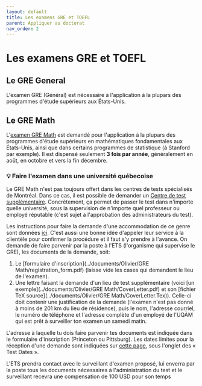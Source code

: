 ```yaml
---
layout: default
title: Les examens GRE et TOEFL
parent: Appliquer au doctorat
nav_order: 2
---
```


# Les examens GRE et TOEFL

## Le GRE General

L'examen GRE (Général) est nécessaire à l'application à la plupars des programmes d'étude supérieurs aux États-Unis.

## Le GRE Math

L'[examen GRE Math](<https://www.ets.org/gre/subject/about/content/mathematics>) est demandé pour l'application à la plupars des programmes d'étude supérieurs en mathématiques fondamentales aux États-Unis, ainsi que dans certains programmes de statistique (à Stanford par exemple). Il est dispensé seulement **3 fois par année**, généralement en août, en octobre et vers la fin décembre.

### :bulb: Faire l'examen dans une université québecoise

Le GRE Math n'est pas toujours offert dans les centres de tests spécialisés de Montréal. Dans ce cas, il est possible de demander un [Centre de test supplémentaire](https://www.ets.org/gre/revised_general/register/paper/arrangements). Concrètement, ça permet de passer le test dans n'importe quelle université, sous la supervision de n'importe quel professeur ou employé réputable (c'est sujet à l'approbation des administrateurs du test).

Les instructions pour faire la demande d'une accommodation de ce genre sont données [ici](https://www.ets.org/gre/revised_general/register/paper/arrangements). C'est aussi une bonne idée d'appeler leur service à la clientèle pour confirmer la procédure et il faut s'y prendre à l'avance. On demande de faire parvenir par la poste à l'ETS (l'organisme qui supervise le GRE), les documents de la demande, soit:

1. Le [formulaire d'inscription](../documents/Olivier/GRE Math/registration_form.pdf) (laisse vide les cases qui demandent le lieu de l'examen).
2. Une lettre faisant la demande d'un lieu de test supplémentaire (voici [un exemple](../documents/Olivier/GRE Math/CoverLetter.pdf) et son [fichier TeX source](../documents/Olivier/GRE Math/CoverLetter.Tex)). Celle-ci doit contenir une justification de la demande (l'examen n'est pas donné à moins de 201 km du lieu de résidence), puis le nom, l'adresse courriel, le numéro de téléphone et l'adresse complète d'un employé de l'UQÀM qui est prêt à surveiller ton examen un samedi matin.

L'adresse à laquelle tu dois faire parvenir tes documents est indiquée dans le formulaire d'inscription (Princeton ou Pittsburg). Les dates limites pour la réception d'une demande sont indiquées sur [cette page](https://www.ets.org/gre/revised_general/register/centers_dates/), sous l'onglet des « Test Dates ».

L'ETS prendra contact avec le surveillant d'examen proposé, lui enverra par la poste tous les documents nécessaires à l'administration du test et le surveillant recevra une compensation de 100 USD pour son temps
